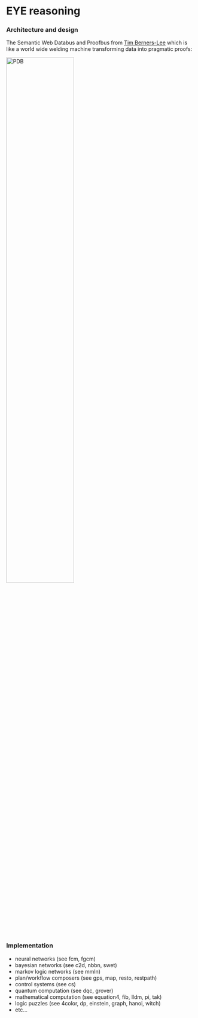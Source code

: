 # EYE reasoning

### Architecture and design

The Semantic Web Databus and Proofbus from [Tim Berners-Lee](http://www.w3.org/People/Berners-Lee/) which is  
like a world wide welding machine transforming data into pragmatic proofs:  
  
<img src="https://www.w3.org/DesignIssues/diagrams/sweb-bus.png" width="60%" height="60%" alt="PDB"/>  

### Implementation
 
* neural networks (see fcm, fgcm)
* bayesian networks (see c2d, nbbn, swet)
* markov logic networks (see mmln)
* plan/workflow composers (see gps, map, resto, restpath)
* control systems (see cs)
* quantum computation (see dqc, grover)
* mathematical computation (see equation4, fib, lldm, pi, tak)
* logic puzzles (see 4color, dp, einstein, graph, hanoi, witch)
* etc...

